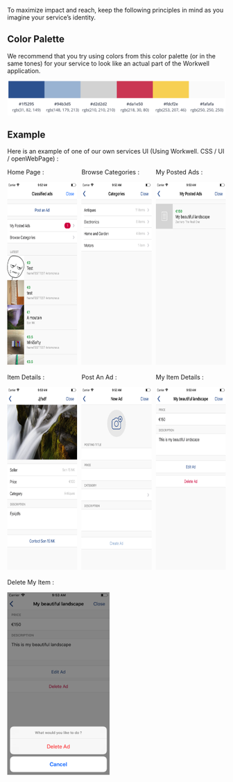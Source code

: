 To maximize impact and reach, keep the following principles in mind as you imagine your service’s identity.

## Color Palette ##

We recommend that you try using colors from this color palette (or in the same tones) for your service to look like an actual part of the Workwell application.

<img src="./images/color-palette.png"/>

<br>

## Example ##

Here is an example of one of our own services UI (Using Workwell. CSS / UI / openWebPage) :

<div style="display:flex">
<div>
<div>Home Page :</div>
<div style="height:15px"></div>
<img src="./images/screenshot-classified-ads-home.png" height=420>
</div>
<div style="width:15px"></div>
<div>
<div>Browse Categories :</div>
<div style="height:15px"></div>
<img src="./images/screenshot-classified-ads-browse-categories.png" height=420>
</div>
<div style="width:15px"></div>
<div>
<div>My Posted Ads :</div>
<div style="height:15px"></div>
<img src="./images/screenshot-classified-ads-my-posted-ads.png" height=420>
</div>
</div>

<br>

<div style="display:flex">
<div>
<div>Item Details :</div>
<div style="height:15px"></div>
<img src="./images/screenshot-classified-ads-item-details.png" height=420>
</div>
<div style="width:15px"></div>
<div>
<div>Post An Ad :</div>
<div style="height:15px"></div>
<img src="./images/screenshot-classified-ads-new-ad.png" height=420>
</div>
<div style="width:15px"></div>
<div>
<div>My Item Details :</div>
<div style="height:15px"></div>
<img src="./images/screenshot-classified-ads-my-item-details.png" height=420>
</div>
</div>

<br>

<div style="display:flex">
<div>
<div>Delete My Item :</div>
<div style="height:15px"></div>
<img src="./images/screenshot-classified-ads-delete-my-ad.png" height=420>
</div>
</div>